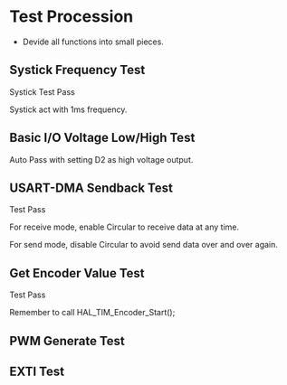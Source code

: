 # Test Procession
- Devide all functions into small pieces.
## Systick Frequency Test
Systick Test Pass

Systick act with 1ms frequency.


## Basic I/O Voltage Low/High Test
Auto Pass with setting D2 as high voltage output.
 
 
## USART-DMA Sendback Test
Test Pass

For receive mode, enable Circular to receive data at any time.

For send mode, disable Circular to avoid send data over and over again.


## Get Encoder Value Test
Test Pass

Remember to call HAL_TIM_Encoder_Start();

## PWM Generate Test

## EXTI Test